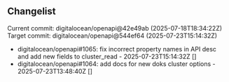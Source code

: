 ## Changelist

Current commit: digitalocean/openapi@42e49ab (2025-07-18T18:34:22Z)
Target commit: digitalocean/openapi@544ef64 (2025-07-23T15:14:32Z)

* digitalocean/openapi#1065: fix incorrect property names in API desc and add new fields to cluster_read - 2025-07-23T15:14:32Z []
* digitalocean/openapi#1064: add docs for new doks cluster options - 2025-07-23T13:48:40Z []
